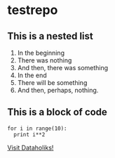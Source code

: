 # testrepo

## This is a nested list

1. In the beginning
  1. There was nothing
  2. And then, there was something
2. In the end
  1. There will be something
  2. And then, perhaps, nothing.

  ## This is a block of code

  ```
  for i in range(10):
    print i**2
  ```

[Visit Dataholiks!](http://dataholiks.com)
